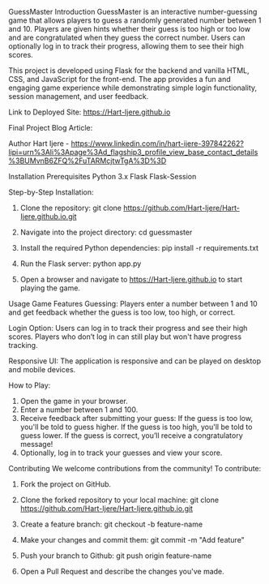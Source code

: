 GuessMaster
Introduction
GuessMaster is an interactive number-guessing game that allows players to guess a randomly generated number between 1 and 10. Players are given hints whether their guess is too high or too low and are congratulated when they guess the correct number. Users can optionally log in to track their progress, allowing them to see their high scores.

This project is developed using Flask for the backend and vanilla HTML, CSS, and JavaScript for the front-end. The app provides a fun and engaging game experience while demonstrating simple login functionality, session management, and user feedback.

Link to Deployed Site:
   https://Hart-Ijere.github.io

Final Project Blog Article:


Author
Hart Ijere - https://www.linkedin.com/in/hart-ijere-397842262?lipi=urn%3Ali%3Apage%3Ad_flagship3_profile_view_base_contact_details%3BUMvnB6ZFQ%2FuTARMcjtwTgA%3D%3D

Installation
Prerequisites
Python 3.x
Flask
Flask-Session

Step-by-Step Installation:

1. Clone the repository:
   git clone https://github.com/Hart-Ijere/Hart-Ijere.github.io.git

2. Navigate into the project directory:
   cd guessmaster

3. Install the required Python dependencies:
   pip install -r requirements.txt
4. Run the Flask server:
   python app.py

5. Open a browser and navigate to https://Hart-Ijere.github.io to start playing the game.

Usage
Game Features
Guessing:
Players enter a number between 1 and 10 and get feedback whether the guess is too low, too high, or correct.

Login Option:
Users can log in to track their progress and see their high scores. Players who don’t log in can still play but won't have progress tracking.

Responsive UI:
The application is responsive and can be played on desktop and mobile devices.

How to Play:
1. Open the game in your browser.
2. Enter a number between 1 and 100.
3. Receive feedback after submitting your guess:
      If the guess is too low, you'll be told to guess higher.
      If the guess is too high, you'll be told to guess lower.
      If the guess is correct, you’ll receive a congratulatory message!
4. Optionally, log in to track your guesses and view your score.

Contributing
We welcome contributions from the community! To contribute:

1. Fork the project on GitHub.
2. Clone the forked repository to your local machine:
   git clone https://github.com/Hart-Ijere/Hart-Ijere.github.io.git

3. Create a feature branch:
   git checkout -b feature-name

4. Make your changes and commit them:
   git commit -m "Add feature"

5. Push your branch to Github:
   git push origin feature-name

6. Open a Pull Request and describe the changes you've made.



